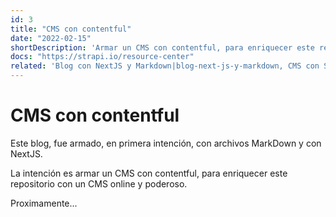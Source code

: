 ```yaml
---
id: 3
title: "CMS con contentful"
date: "2022-02-15"
shortDescription: 'Armar un CMS con contentful, para enriquecer este repositorio con un CMS online y poderoso.'
docs: "https://strapi.io/resource-center"
related: 'Blog con NextJS y Markdown|blog-next-js-y-markdown, CMS con Strapi|cms-con-strapi, Vercel|vercel'
---
```


# CMS con contentful

Este blog, fue armado, en primera intención, con archivos MarkDown y con NextJS.

La intención es armar un CMS con contentful, para enriquecer este repositorio con un CMS online y poderoso.

Proximamente...